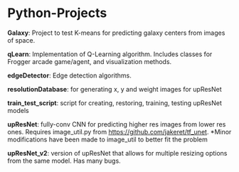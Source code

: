 # Python-Projects

**Galaxy**: Project to test K-means for predicting galaxy centers from images of space.

**qLearn**: Implementation of Q-Learning algorithm. Includes classes for Frogger arcade game/agent, and visualization methods.

**edgeDetector**: Edge detection algorithms.

**resolutionDatabase**: for generating x, y and weight images for upResNet

**train_test_script**: script for creating, restoring, training, testing upResNet models

**upResNet**: fully-conv CNN for predicting higher res images from lower res ones. Requires image_util.py from https://github.com/jakeret/tf_unet. *Minor modifications have been made to image_util to better fit the problem

**upResNet_v2**: version of upResNet that allows for multiple resizing options from the same model. Has many bugs.
